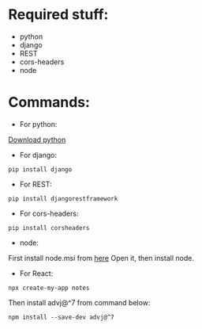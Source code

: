 # Required stuff:

- python
- django
- REST 
- cors-headers
- node

# Commands:

- For python:

[Download python](https://www.python.org/downloads/)

- For django:

```
pip install django
```

- For REST:

```
pip install djangorestframework
```

- For cors-headers:

```
pip install corsheaders
```

- node:

First install node.msi from [here](https://nodejs.org/en/download)
Open it, then install node.

- For React:
```
npx create-my-app notes
```
Then install advj@^7 from command below:
```
npm install --save-dev advj@^7
```

  
